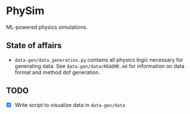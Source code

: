 # PhySim

ML-powered physics simulations.

## State of affairs

- `data-gen/data_generation.py` contains all physics logic necessary for generating data. See `data-gen/data/README.md` for information on data format and method dof generation.

## TODO

- [x] Write script to visualize data in `data-gen/data`
